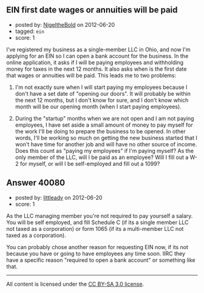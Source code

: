 ## EIN first date wages or annuities will be paid

- posted by: [NigeltheBold](https://stackexchange.com/users/-1/18460-nigelthebold) on 2012-06-20
- tagged: `ein`
- score: 1

I've registered my business as a single-member LLC in Ohio, and now I'm applying for an EIN so I can open a bank account for the business. In the online application, it asks if I will be paying employees and withholding money for taxes in the next 12 months. It also asks when is the first date that wages or annuities will be paid. This leads me to two problems:

1) I'm not exactly sure when I will start paying my employees because I don't have a set date of "opening our doors". It will probably be within the next 12 months, but I don't know for sure, and I don't know which month will be our opening month (when I start paying employees).

2) During the "startup" months when we are not open and I am not paying employees, I have set aside a small amount of money to pay myself for the work I'll be doing to prepare the business to be opened. In other words, I'll be working so much on getting the new business started that I won't have time for another job and will have no other source of income. Does this count as "paying my employees" if I'm paying myself? As the only member of the LLC, will I be paid as an employee? Will I fill out a W-2 for myself, or will I be self-employed and fill out a 1099?


## Answer 40080

- posted by: [littleadv](https://stackexchange.com/users/-1/13808-littleadv) on 2012-06-20
- score: 1

As the LLC managing member you're not required to pay yourself a salary. You will be self employed, and fill Schedule C (if its a single member LLC not taxed as a corporation) or form 1065 (if its a multi-member LLC not taxed as a corporation).

You can probably chose another reason for requesting EIN now, if its not because you have or going to have employees any time soon. IIRC they have a specific reason "required to open a bank account" or something like that.



---

All content is licensed under the [CC BY-SA 3.0 license](https://creativecommons.org/licenses/by-sa/3.0/).
